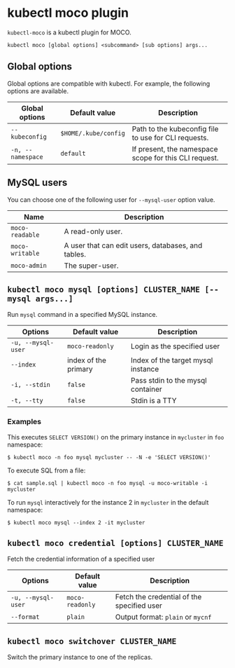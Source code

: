 # kubectl moco plugin

`kubectl-moco` is a kubectl plugin for MOCO.

```
kubectl moco [global options] <subcommand> [sub options] args...
```

## Global options

Global options are compatible with kubectl.
For example, the following options are available.

| Global options    | Default value        | Description                                           |
| ----------------- | -------------------- | ----------------------------------------------------- |
| `--kubeconfig`    | `$HOME/.kube/config` | Path to the kubeconfig file to use for CLI requests.  |
| `-n, --namespace` | `default`            | If present, the namespace scope for this CLI request. |

## MySQL users

You can choose one of the following user for `--mysql-user` option value.

| Name            | Description                                        |
| --------------- | -------------------------------------------------- |
| `moco-readable` | A read-only user.                                  |
| `moco-writable` | A user that can edit users, databases, and tables. |
| `moco-admin`    | The super-user.                                    |

## `kubectl moco mysql [options] CLUSTER_NAME [-- mysql args...]`

Run `mysql` command in a specified MySQL instance.

| Options            | Default value        | Description                        |
| ------------------ | -------------------- | ---------------------------------- |
| `-u, --mysql-user` | `moco-readonly`      | Login as the specified user        |
| `--index`          | index of the primary | Index of the target mysql instance |
| `-i, --stdin`      | `false`              | Pass stdin to the mysql container  |
| `-t, --tty`        | `false`              | Stdin is a TTY                     |

### Examples

This executes `SELECT VERSION()` on the primary instance in `mycluster` in `foo` namespace:

```console
$ kubectl moco -n foo mysql mycluster -- -N -e 'SELECT VERSION()'
```

To execute SQL from a file:

```console
$ cat sample.sql | kubectl moco -n foo mysql -u moco-writable -i mycluster
```

To run `mysql` interactively for the instance 2 in `mycluster` in the default namespace:

```console
$ kubectl moco mysql --index 2 -it mycluster
```

## `kubectl moco credential [options] CLUSTER_NAME`

Fetch the credential information of a specified user

| Options            | Default value   | Description                                |
| ------------------ | --------------- | ------------------------------------------ |
| `-u, --mysql-user` | `moco-readonly` | Fetch the credential of the specified user |
| `--format`         | `plain`         | Output format: `plain` or `mycnf`          |

## `kubectl moco switchover CLUSTER_NAME`

Switch the primary instance to one of the replicas.
